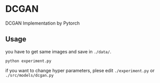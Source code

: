 # DCGAN
DCGAN Implementation by Pytorch

## Usage
you have to get same images and save in `./data/`.

```
python experiment.py
```

if you want to change hyper parameters, plese edit `./experiment.py` or `./src/models/dcgan.py`
